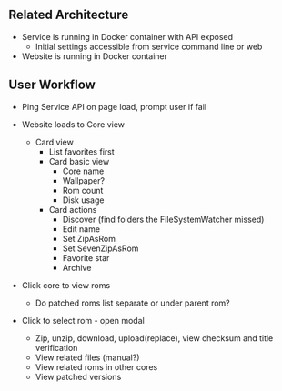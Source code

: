 Related Architecture
---
* Service is running in Docker container with API exposed
  * Initial settings accessible from service command line or web
* Website is running in Docker container

User Workflow
---
* Ping Service API on page load, prompt user if fail
* Website loads to Core view
  * Card view
	* List favorites first
	* Card basic view
	  * Core name
	  * Wallpaper?
	  * Rom count
	  * Disk usage
	* Card actions
	  * Discover (find folders the FileSystemWatcher missed)
	  * Edit name
	  * Set ZipAsRom
	  * Set SevenZipAsRom
	  * Favorite star
	  * Archive

* Click core to view roms
  * Do patched roms list separate or under parent rom?
* Click to select rom - open modal
  * Zip, unzip, download, upload(replace), view checksum and title verification
  * View related files (manual?)
  * View related roms in other cores
  * View patched versions
